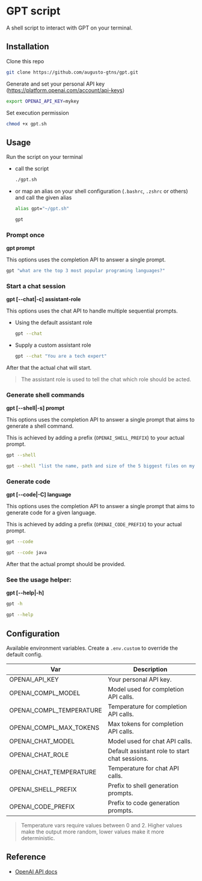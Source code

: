 # GPT script

A shell script to interact with GPT on your terminal.

## Installation

Clone this repo

```bash
git clone https://github.com/augusto-gtns/gpt.git
```

Generate and set your personal API key (https://platform.openai.com/account/api-keys)

```bash
export OPENAI_API_KEY=mykey
```

Set execution permission

```bash
chmod +x gpt.sh
```

## Usage

Run the script on your terminal

- call the script

  ```bash
  ./gpt.sh
  ```

- or map an alias on your shell configuration (`.bashrc`, `.zshrc` or others) and call the given alias

  ```bash
  alias gpt="~/gpt.sh"
  ```

  ```bash
  gpt
  ```

### Prompt once

**gpt prompt**

This options uses the completion API to answer a single prompt.

```bash
gpt "what are the top 3 most popular programing languages?"
```

### Start a chat session

**gpt [--chat|-c] assistant-role**

This options uses the chat API to handle multiple sequential prompts.

- Using the default assistant role

  ```bash
  gpt --chat
  ```

- Supply a custom assistant role

  ```bash
  gpt --chat "You are a tech expert"
  ```

After that the actual chat will start.

> The assistant role is used to tell the chat which role should be acted.

### Generate shell commands

**gpt [--shell|-s] prompt**

This options uses the completion API to answer a single prompt that aims to generate a shell command.

This is achieved by adding a prefix (`OPENAI_SHELL_PREFIX`) to your actual prompt.

```bash
gpt --shell
```

```bash
gpt --shell "list the name, path and size of the 5 biggest files on my whole computer"
```

### Generate code

**gpt [--code|-C] language**

This options uses the completion API to answer a single prompt that aims to generate code for a given language.

This is achieved by adding a prefix (`OPENAI_CODE_PREFIX`) to your actual prompt.

```bash
gpt --code
```

```bash
gpt --code java
```

After that the actual prompt should be provided.

### See the usage helper:

**gpt [--help|-h]**

```bash
gpt -h
```

```bash
gpt --help
```

## Configuration

Available environment variables. Create a `.env.custom` to override the default config.

| Var                      | Description                                    |
| ------------------------ | ---------------------------------------------- |
| OPENAI_API_KEY           | Your personal API key.                         |
| OPENAI_COMPL_MODEL       | Model used for completion API calls.           |
| OPENAI_COMPL_TEMPERATURE | Temperature for completion API calls.          |
| OPENAI_COMPL_MAX_TOKENS  | Max tokens for completion API calls.           |
| OPENAI_CHAT_MODEL        | Model used for chat API calls.                 |
| OPENAI_CHAT_ROLE         | Default assistant role to start chat sessions. |
| OPENAI_CHAT_TEMPERATURE  | Temperature for chat API calls.                |
| OPENAI_SHELL_PREFIX      | Prefix to shell generation prompts.            |
| OPENAI_CODE_PREFIX       | Prefix to code generation prompts.             |

> Temperature vars require values between 0 and 2. Higher values make the output more random, lower values make it more deterministic.

## Reference

- [OpenAI API docs](https://platform.openai.com/docs/api-reference)
